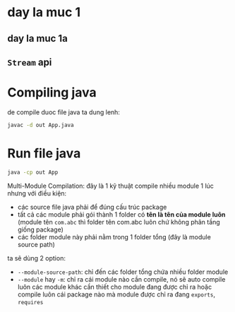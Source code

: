 # day la muc 1

## day la muc 1a

## `Stream` api

# Compiling java

de compile duoc file java ta dung lenh:

```sh
javac -d out App.java
```

# Run file java

```sh
java -cp out App
```

Multi-Module Compilation: đây là 1 kỹ thuật compile nhiều module 1 lúc nhưng với điều kiện: 

- các source file java phải để đúng cấu trúc package
- tất cả các module phải gói thành 1 folder có **tên là tên của module luôn** (module tên `com.abc` thì folder tên com.abc luôn chứ không phân tầng giống package)
- các folder module này phải nằm trong 1 folder tổng (đây là module source path)

ta sẽ dùng 2 option:

- `--module-source-path`: chỉ đến các folder tổng chứa nhiều folder module
- `--module` hay `-m`: chỉ ra cái module nào cần compile, nó sẽ auto compile luôn các module khác cần thiết cho module đang được chỉ ra hoặc compile luôn cái package nào mà module được chỉ ra đang `exports`, `requires`
